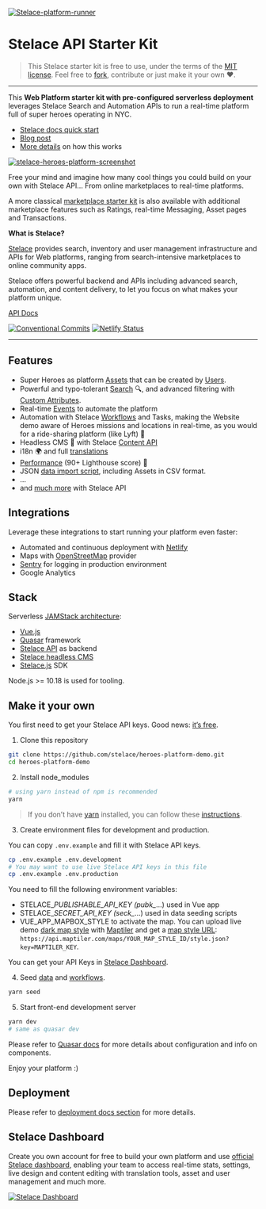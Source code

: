 [![Stelace-platform-runner](https://user-images.githubusercontent.com/12909094/59638847-c41f1900-9159-11e9-9fa5-6d7806d57c92.png)](https://stelace.com)

# Stelace API Starter Kit

> This Stelace starter kit is free to use, under the terms of the [MIT license](./LICENSE).
Feel free to [fork](
  https://app.netlify.com/start/deploy?repository=https://github.com/stelace/heroes-platform-demo
), contribute or just make it your own :heart:.

---

This __Web Platform starter kit with pre-configured serverless deployment__ leverages Stelace Search and Automation APIs to run a real-time platform full of super heroes operating in NYC.

- [Stelace docs quick start](https://stelace.com/docs/getting-started)
- [Blog post](https://stelace.com/blog/building-a-real-time-web-platform-from-scratch-in-one-week/)
- [More details](./HEROES.md) on how this works

[![stelace-heroes-platform-screenshot](https://user-images.githubusercontent.com/12909094/60439766-abac0580-9c13-11e9-954d-9aaa7bc6f22e.gif)](https://heroes.demo.stelace.com/s)

Free your mind and imagine how many cool things you could build on your own with Stelace API…
From online marketplaces to real-time platforms.

A more classical [marketplace starter kit](https://github.com/stelace/marketplace-demo) is also available with additional marketplace features such as Ratings, real-time Messaging, Asset pages and Transactions.

**What is Stelace?**

[Stelace](https://stelace.com/) provides search, inventory and user management infrastructure and APIs for Web platforms, ranging from search-intensive marketplaces to online community apps.

Stelace offers powerful backend and APIs including advanced search, automation, and content delivery, to let you focus on what makes your platform unique.

[API Docs](https://stelace.com/docs)

[![Conventional Commits](https://img.shields.io/badge/Conventional%20Commits-1.0.0-yellow.svg)](https://conventionalcommits.org) [![Netlify Status](https://api.netlify.com/api/v1/badges/6532f66b-bef6-40cd-963b-81f1481e3a69/deploy-status)](https://app.netlify.com/sites/stelace-heroes-platform-demo/deploys)

---

## Features

- Super Heroes as platform [Assets](https://stelace.com/docs/assets) that can be created by [Users](https://stelace.com/docs/users).
- Powerful and typo-tolerant [Search](https://stelace.com/docs/search) :mag:, and advanced filtering with [Custom Attributes](https://stelace.com/docs/assets/custom-attributes).
- Real-time [Events](https://stelace.com/docs/command/events) to automate the platform
- Automation with Stelace [Workflows](https://stelace.com/docs/command/workflows) and Tasks, making the Website demo aware of Heroes missions and locations in real-time, as you would for a ride-sharing platform (like Lyft) :traffic_light:
- Headless CMS :page_with_curl: with Stelace [Content API](https://stelace.com/docs/content)
- i18n :earth_africa: and full [translations](./docs/i18n.md)
- [Performance](./docs/performance.md) (90+ Lighthouse score) :checkered_flag:
- JSON [data import script](./docs/development-data.md), including Assets in CSV format.
- …
- and [much more](https://stelace.com) with Stelace API

## Integrations

Leverage these integrations to start running your platform even faster:

- Automated and continuous deployment with [Netlify](https://www.netlify.com/)
- Maps with [OpenStreetMap](https://www.openstreetmap.org/) provider
- [Sentry](https://sentry.io/) for logging in production environment
- Google Analytics

## Stack

Serverless [JAMStack architecture](https://jamstack.org/):

- [Vue.js](https://github.com/vuejs/vue)
- [Quasar](https://github.com/quasarframework/quasar) framework
- [Stelace API](https://stelace.com) as backend
- [Stelace headless CMS](https://stelace.com/docs/content)
- [Stelace.js](https://github.com/stelace/stelace.js) SDK

Node.js >= 10.18 is used for tooling.

## Make it your own

You first need to get your Stelace API keys. Good news: [it’s free](https://github.com/stelace/stelace).

1. Clone this repository

```sh
git clone https://github.com/stelace/heroes-platform-demo.git
cd heroes-platform-demo
```

2. Install node_modules

```sh
# using yarn instead of npm is recommended
yarn
```

> If you don’t have [yarn](https://yarnpkg.com/) installed, you can follow these [instructions](https://yarnpkg.com/docs/install).

3. Create environment files for development and production.

You can copy `.env.example` and fill it with Stelace API keys.

```sh
cp .env.example .env.development
# You may want to use live Stelace API keys in this file
cp .env.example .env.production
```

You need to fill the following environment variables:

- STELACE_*PUBLISHABLE_API_KEY (pubk_*...) used in Vue app
- STELACE_*SECRET_API_KEY (seck_*...) used in data seeding scripts
- VUE_APP_MAPBOX_STYLE to activate the map. You can upload live demo [dark map style](/map/darknyc.json) with [Maptiler](
  https://www.maptiler.com/cloud/
) and get a [map style URL](
  https://cloud.maptiler.com/maps/upload
): `https://api.maptiler.com/maps/YOUR_MAP_STYLE_ID/style.json?key=MAPTILER_KEY`.

You can get your API Keys in [Stelace Dashboard](https://stelace.com/dashboard).

4. Seed [data](./docs/development-data.md) and [workflows](https://stelace.com/docs/command/workflows).

```sh
yarn seed
```

5. Start front-end development server

```sh
yarn dev
# same as quasar dev
```

Please refer to [Quasar docs](https://v1.quasar-framework.org/) for more details about configuration and info on components.

Enjoy your platform :)

## Deployment

Please refer to [deployment docs section](./docs/deployment.md) for more details.

## Stelace Dashboard

Create you own account for free to build your own platform and use [official Stelace dashboard](
  https://stelace.com
), enabling your team to access real-time stats, settings, live design and content editing with translation tools, asset and user management and much more.

[
  ![Stelace Dashboard](https://user-images.githubusercontent.com/12909094/38527674-415ac06c-3c5c-11e8-89d3-c92c3be1d377.png)
](https://stelace.com)
